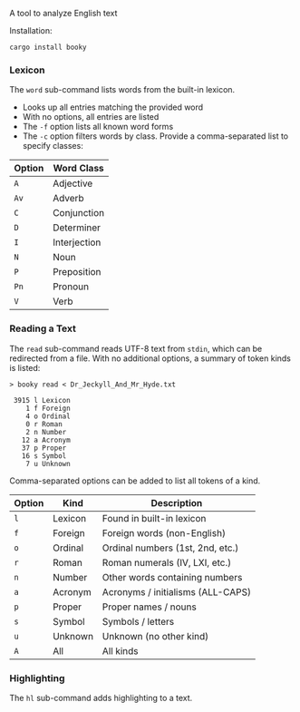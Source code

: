 A tool to analyze English text

Installation:
```shell
cargo install booky
```

### Lexicon

The `word` sub-command lists words from the built-in lexicon.

- Looks up all entries matching the provided word
- With no options, all entries are listed
- The `-f` option lists all known word forms
- The `-c` option filters words by class.  Provide a comma-separated list to
  specify classes:

Option | Word Class
-------|-----------
`A`    | Adjective
`Av`   | Adverb
`C`    | Conjunction
`D`    | Determiner
`I`    | Interjection
`N`    | Noun
`P`    | Preposition
`Pn`   | Pronoun
`V`    | Verb

### Reading a Text

The `read` sub-command reads UTF-8 text from `stdin`, which can be redirected
from a file.  With no additional options, a summary of token kinds is listed:

```
> booky read < Dr_Jeckyll_And_Mr_Hyde.txt

 3915 l Lexicon
    1 f Foreign
    4 o Ordinal
    0 r Roman
    2 n Number
   12 a Acronym
   37 p Proper
   16 s Symbol
    7 u Unknown
```

Comma-separated options can be added to list all tokens of a kind.

Option | Kind    | Description
-------|---------|--------------------------
`l`    | Lexicon | Found in built-in lexicon
`f`    | Foreign | Foreign words (non-English)
`o`    | Ordinal | Ordinal numbers (1st, 2nd, etc.)
`r`    | Roman   | Roman numerals (IV, LXI, etc.)
`n`    | Number  | Other words containing numbers
`a`    | Acronym | Acronyms / initialisms (ALL-CAPS)
`p`    | Proper  | Proper names / nouns
`s`    | Symbol  | Symbols / letters
`u`    | Unknown | Unknown (no other kind)
`A`    | All     | All kinds

### Highlighting

The `hl` sub-command adds highlighting to a text.
